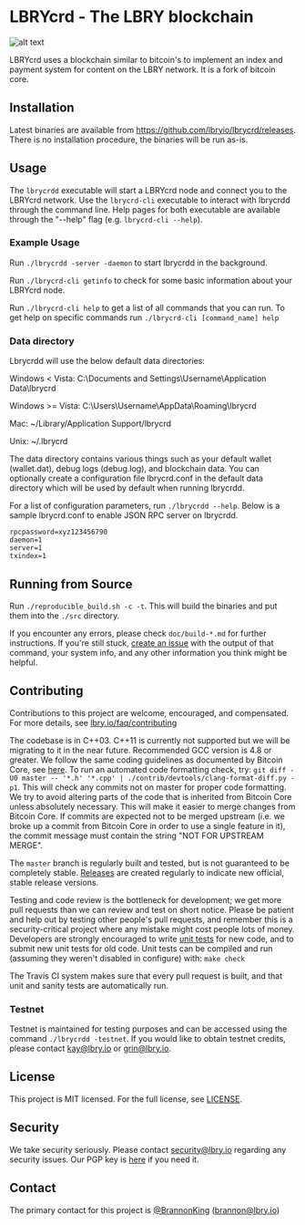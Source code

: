 # LBRYcrd - The LBRY blockchain

![alt text](lbrycrdd_daemon_screenshot.png "lbrycrdd daemon screenshot")

LBRYcrd uses a blockchain similar to bitcoin's to implement an index and payment system for content on the LBRY network. It is a fork of bitcoin core.

## Installation

Latest binaries are available from https://github.com/lbryio/lbrycrd/releases. There is no installation procedure, the binaries will be run as-is.

## Usage

The `lbrycrdd` executable will start a LBRYcrd node and connect you to the LBRYcrd network. Use the `lbrycrd-cli` executable
to interact with lbrycrdd through the command line. Help pages for both executable are available through
the "--help" flag (e.g. `lbrycrd-cli --help`).

### Example Usage

Run `./lbrycrdd -server -daemon` to start lbrycrdd in the background.

Run `./lbrycrd-cli getinfo` to check for some basic information about your LBRYcrd node.

Run `./lbrycrd-cli help` to get a list of all commands that you can run. To get help on specific commands run `./lbrycrd-cli [command_name] help`

### Data directory

Lbrycrdd will use the below default data directories:

Windows < Vista: C:\Documents and Settings\Username\Application Data\lbrycrd

Windows >= Vista: C:\Users\Username\AppData\Roaming\lbrycrd

Mac: ~/Library/Application Support/lbrycrd

Unix: ~/.lbrycrd

The data directory contains various things such as your default wallet (wallet.dat), debug logs (debug.log), and blockchain data. You can optionally create a configuration file lbrycrd.conf in the default data directory which will be used by default when running lbrycrdd.

For a list of configuration parameters, run `./lbrycrdd --help`. Below is a sample lbrycrd.conf to enable JSON RPC server on lbrycrdd.

```rpcuser=lbry
rpcpassword=xyz123456790
daemon=1
server=1
txindex=1
```

## Running from Source

Run `./reproducible_build.sh -c -t`. This will build the binaries and put them into the `./src` directory.

If you encounter any errors, please check `doc/build-*.md` for further instructions. If you're still stuck, [create an issue](https://github.com/lbryio/lbrycrd/issues/new) with the output of that command, your system info, and any other information you think might be helpful.

## Contributing

Contributions to this project are welcome, encouraged, and compensated. For more details, see [lbry.io/faq/contributing](https://lbry.io/faq/contributing)

The codebase is in C++03. C++11 is currently not supported but we will be migrating to it in the near future. Recommended GCC version is 4.8 or greater.
We follow the same coding guidelines as documented by Bitcoin Core, see [here](/doc/developer-notes.md). To run an automated code formatting check, try:
`git diff -U0 master -- '*.h' '*.cpp' | ./contrib/devtools/clang-format-diff.py -p1`. This will check any commits not on master for proper code formatting.
We try to avoid altering parts of the code that is inherited from Bitcoin Core unless absolutely necessary. This will make it easier to merge changes from Bitcoin Core. If commits are expected not to be merged upstream (i.e. we broke up a commit from Bitcoin Core in order to use a single feature in it), the commit message must contain the string "NOT FOR UPSTREAM MERGE".

The `master` branch is regularly built and tested, but is not guaranteed to be
completely stable. [Releases](https://github.com/lbryio/lbrycrd/releases) are created
regularly to indicate new official, stable release versions.

Testing and code review is the bottleneck for development; we get more pull
requests than we can review and test on short notice. Please be patient and help out by testing
other people's pull requests, and remember this is a security-critical project where any mistake might cost people
lots of money. Developers are strongly encouraged to write [unit tests](/doc/unit-tests.md) for new code, and to
submit new unit tests for old code. Unit tests can be compiled and run
(assuming they weren't disabled in configure) with: `make check`

The Travis CI system makes sure that every pull request is built, and that unit and sanity tests are automatically run.

### Testnet

Testnet is maintained for testing purposes and can be accessed using the command `./lbrycrdd -testnet`. If you would like to obtain testnet credits, please contact kay@lbry.io or grin@lbry.io.

## License

This project is MIT licensed. For the full license, see [LICENSE](LICENSE).

## Security

We take security seriously. Please contact security@lbry.io regarding any security issues.
Our PGP key is [here](https://keybase.io/lbry/key.asc) if you need it.

## Contact

The primary contact for this project is [@BrannonKing](https://github.com/BrannonKing) (brannon@lbry.io)


